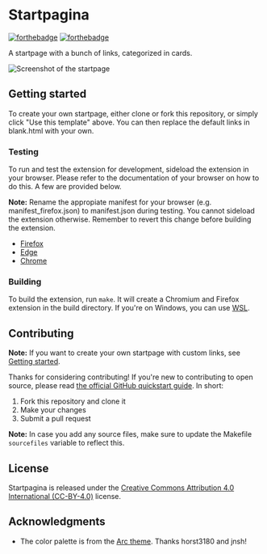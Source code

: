# Startpagina

[![forthebadge](https://forthebadge.com/images/badges/uses-html.svg)](https://forthebadge.com) [![forthebadge](https://forthebadge.com/images/badges/designed-in-ms-paint.svg)](https://forthebadge.com)

A startpage with a bunch of links, categorized in cards.

![Screenshot of the startpage](https://github.com/2zqa/startpagina/assets/25235249/3550e7f1-5d62-46f6-b23f-c89c9fa42053)

## Getting started

To create your own startpage, either clone or fork this repository, or simply click "Use this template" above. You can then replace the default links in blank.html with your own.

### Testing

To run and test the extension for development, sideload the extension in your browser. Please refer to the documentation of your browser on how to do this. A few are provided below.

**Note:** Rename the appropiate manifest for your browser (e.g. manifest_firefox.json) to manifest.json during testing. You cannot sideload the extension otherwise. Remember to revert this change before building the extension.

* [Firefox](https://extensionworkshop.com/documentation/develop/temporary-installation-in-firefox/)
* [Edge](https://learn.microsoft.com/en-us/microsoft-edge/extensions-chromium/getting-started/extension-sideloading)
* [Chrome](https://developer.chrome.com/docs/extensions/mv3/getstarted/development-basics/#load-unpacked)

### Building

To build the extension, run `make`. It will create a Chromium and Firefox extension in the build directory. If you're on Windows, you can use [WSL](https://learn.microsoft.com/en-us/windows/wsl/).

## Contributing

**Note:** If you want to create your own startpage with custom links, see [Getting started](#getting-started).

Thanks for considering contributing! If you're new to contributing to open source, please read [the official GitHub quickstart guide](https://docs.github.com/get-started/quickstart/contributing-to-projects). In short:

1. Fork this repository and clone it
2. Make your changes
3. Submit a pull request

**Note:** In case you add any source files, make sure to update the Makefile `sourcefiles` variable to reflect this.

## License

Startpagina is released under the [Creative Commons Attribution 4.0 International (CC-BY-4.0)](https://creativecommons.org/licenses/by/4.0/legalcode) license.

## Acknowledgments

* The color palette is from the [Arc theme](https://github.com/jnsh/arc-theme). Thanks horst3180 and jnsh!
